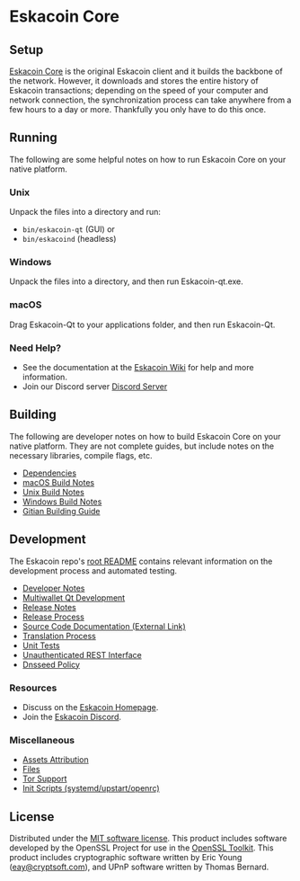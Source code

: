 Eskacoin Core
=============

Setup
---------------------
[Eskacoin Core](eskacoin.com/) is the original Eskacoin client and it builds the backbone of the network. However, it downloads and stores the entire history of Eskacoin transactions; depending on the speed of your computer and network connection, the synchronization process can take anywhere from a few hours to a day or more. Thankfully you only have to do this once.

Running
---------------------
The following are some helpful notes on how to run Eskacoin Core on your native platform.

### Unix

Unpack the files into a directory and run:

- `bin/eskacoin-qt` (GUI) or
- `bin/eskacoind` (headless)

### Windows

Unpack the files into a directory, and then run Eskacoin-qt.exe.

### macOS

Drag Eskacoin-Qt to your applications folder, and then run Eskacoin-Qt.

### Need Help?

* See the documentation at the [Eskacoin Wiki](https://github.com/decenomy/ESK/)
for help and more information.
* Join our Discord server [Discord Server](https://discord.gg/Z3ueNfWnc3)

Building
---------------------
The following are developer notes on how to build Eskacoin Core on your native platform. They are not complete guides, but include notes on the necessary libraries, compile flags, etc.

- [Dependencies](dependencies.md)
- [macOS Build Notes](build-osx.md)
- [Unix Build Notes](build-unix.md)
- [Windows Build Notes](build-windows.md)
- [Gitian Building Guide](gitian-building.md)

Development
---------------------
The Eskacoin repo's [root README](/README.md) contains relevant information on the development process and automated testing.

- [Developer Notes](developer-notes.md)
- [Multiwallet Qt Development](multiwallet-qt.md)
- [Release Notes](release-notes.md)
- [Release Process](release-process.md)
- [Source Code Documentation (External Link)](https://github.com/decenomy/ESK/)
- [Translation Process](translation_process.md)
- [Unit Tests](unit-tests.md)
- [Unauthenticated REST Interface](REST-interface.md)
- [Dnsseed Policy](dnsseed-policy.md)

### Resources
* Discuss on the [Eskacoin Homepage](eskacoin.com/).
* Join the [Eskacoin Discord](https://discord.gg/Z3ueNfWnc3).

### Miscellaneous
- [Assets Attribution](assets-attribution.md)
- [Files](files.md)
- [Tor Support](tor.md)
- [Init Scripts (systemd/upstart/openrc)](init.md)

License
---------------------
Distributed under the [MIT software license](/COPYING).
This product includes software developed by the OpenSSL Project for use in the [OpenSSL Toolkit](https://www.openssl.org/). This product includes
cryptographic software written by Eric Young ([eay@cryptsoft.com](mailto:eay@cryptsoft.com)), and UPnP software written by Thomas Bernard.
